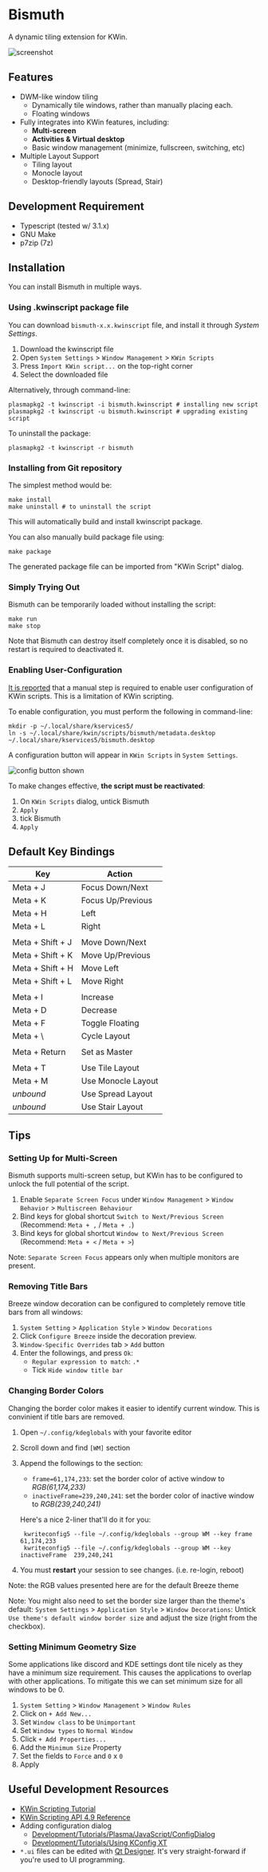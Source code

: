 # Bismuth

A dynamic tiling extension for KWin.

![screenshot](img/screenshot.png)

## Features

- DWM-like window tiling
  - Dynamically tile windows, rather than manually placing each.
  - Floating windows
- Fully integrates into KWin features, including:
  - **Multi-screen**
  - **Activities & Virtual desktop**
  - Basic window management (minimize, fullscreen, switching, etc)
- Multiple Layout Support
  - Tiling layout
  - Monocle layout
  - Desktop-friendly layouts (Spread, Stair)

## Development Requirement

- Typescript (tested w/ 3.1.x)
- GNU Make
- p7zip (7z)

## Installation

You can install Bismuth in multiple ways.

### Using .kwinscript package file

You can download `bismuth-x.x.kwinscript` file, and install it through
_System Settings_.

1.  Download the kwinscript file
2.  Open `System Settings` > `Window Management` > `KWin Scripts`
3.  Press `Import KWin script...` on the top-right corner
4.  Select the downloaded file

Alternatively, through command-line:

    plasmapkg2 -t kwinscript -i bismuth.kwinscript # installing new script
    plasmapkg2 -t kwinscript -u bismuth.kwinscript # upgrading existing script

To uninstall the package:

    plasmapkg2 -t kwinscript -r bismuth

### Installing from Git repository

The simplest method would be:

    make install
    make uninstall # to uninstall the script

This will automatically build and install kwinscript package.

You can also manually build package file using:

    make package

The generated package file can be imported from "KWin Script" dialog.

### Simply Trying Out

Bismuth can be temporarily loaded without installing the script:

    make run
    make stop

Note that Bismuth can destroy itself completely once it is disabled, so no
restart is required to deactivated it.

### Enabling User-Configuration

[It is reported][kwinconf] that a manual step is required to enable user
configuration of KWin scripts. This is a limitation of KWin scripting.

To enable configuration, you must perform the following in command-line:

    mkdir -p ~/.local/share/kservices5/
    ln -s ~/.local/share/kwin/scripts/bismuth/metadata.desktop ~/.local/share/kservices5/bismuth.desktop

A configuration button will appear in `KWin Scripts` in `System Settings`.

![config button shown](img/conf.png)

To make changes effective, **the script must be reactivated**:

1. On `KWin Scripts` dialog, untick Bismuth
2. `Apply`
3. tick Bismuth
4. `Apply`

[kwinconf]: https://github.com/faho/kwin-tiling/issues/79#issuecomment-311465357

## Default Key Bindings

| Key              | Action             |
| ---------------- | ------------------ |
| Meta + J         | Focus Down/Next    |
| Meta + K         | Focus Up/Previous  |
| Meta + H         | Left               |
| Meta + L         | Right              |
|                  |                    |
| Meta + Shift + J | Move Down/Next     |
| Meta + Shift + K | Move Up/Previous   |
| Meta + Shift + H | Move Left          |
| Meta + Shift + L | Move Right         |
|                  |                    |
| Meta + I         | Increase           |
| Meta + D         | Decrease           |
| Meta + F         | Toggle Floating    |
| Meta + \         | Cycle Layout       |
|                  |                    |
| Meta + Return    | Set as Master      |
|                  |                    |
| Meta + T         | Use Tile Layout    |
| Meta + M         | Use Monocle Layout |
| _unbound_        | Use Spread Layout  |
| _unbound_        | Use Stair Layout   |

## Tips

### Setting Up for Multi-Screen

Bismuth supports multi-screen setup, but KWin has to be configured to unlock
the full potential of the script.

1. Enable `Separate Screen Focus` under `Window Management` >
   `Window Behavior` > `Multiscreen Behaviour`
2. Bind keys for global shortcut `Switch to Next/Previous Screen`
   (Recommend: `Meta + ,` / `Meta + .`)
3. Bind keys for global shortcut `Window to Next/Previous Screen`
   (Recommend: `Meta + <` / `Meta + >`)

Note: `Separate Screen Focus` appears only when multiple monitors are present.

### Removing Title Bars

Breeze window decoration can be configured to completely remove title bars from
all windows:

1. `System Setting` > `Application Style` > `Window Decorations`
2. Click `Configure Breeze` inside the decoration preview.
3. `Window-Specific Overrides` tab > `Add` button
4. Enter the followings, and press `Ok`:
   - `Regular expression to match`: `.*`
   - Tick `Hide window title bar`

### Changing Border Colors

Changing the border color makes it easier to identify current window. This is
convinient if title bars are removed.

1.  Open `~/.config/kdeglobals` with your favorite editor
2.  Scroll down and find `[WM]` section
3.  Append the followings to the section:

    - `frame=61,174,233`: set the border color of active window to _RGB(61,174,233)_
    - `inactiveFrame=239,240,241`: set the border color of inactive window to _RGB(239,240,241)_

    Here's a nice 2-liner that'll do it for you:

         kwriteconfig5 --file ~/.config/kdeglobals --group WM --key frame 61,174,233
         kwriteconfig5 --file ~/.config/kdeglobals --group WM --key inactiveFrame  239,240,241

4.  You must **restart** your session to see changes. (i.e. re-login, reboot)

Note: the RGB values presented here are for the default Breeze theme

Note: You might also need to set the border size larger than the theme's default:
`System Settings` > `Application Style` > `Window Decorations`: Untick `Use theme's default window border size` and adjust the size (right from the checkbox).

### Setting Minimum Geometry Size

Some applications like discord and KDE settings dont tile nicely as they have a minimum size requirement.
This causes the applications to overlap with other applications. To mitigate this we can set minimum size for all windows to be 0.

1. `System Setting` > `Window Management` > `Window Rules`
2. Click on `+ Add New...`
3. Set `Window class` to be `Unimportant`
4. Set `Window types` to `Normal Window`
5. Click `+ Add Properties...`
6. Add the `Minimum Size` Property
7. Set the fields to `Force` and `0` x `0`
8. Apply

## Useful Development Resources

- [KWin Scripting Tutorial](https://techbase.kde.org/Development/Tutorials/KWin/Scripting)
- [KWin Scripting API 4.9 Reference](https://techbase.kde.org/Development/Tutorials/KWin/Scripting/API_4.9)
- Adding configuration dialog
  - [Development/Tutorials/Plasma/JavaScript/ConfigDialog](https://techbase.kde.org/Development/Tutorials/Plasma/JavaScript/ConfigDialog)
  - [Development/Tutorials/Using KConfig XT](https://techbase.kde.org/Development/Tutorials/Using_KConfig_XT)
- `*.ui` files can be edited with [Qt Designer](http://doc.qt.io/qt-5/qtdesigner-manual.html).
  It's very straight-forward if you're used to UI programming.
